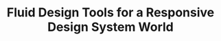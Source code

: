 ---
layout: bookmark
title: Fluid Design Tools for a Responsive Design System World
tags:
  - Bookmarks
  - YouTube
  - Building websites
  - Design
  - Development
  - Design Systems
created: '2023-09-06T06:55:21.582Z'
link: https://www.youtube.com/watch?v=N0HeulsGVnM&list=WL&index=11
id: 641905092
excerpt: >-
  Modern design tools are great, but their efforts to reflect the responsive
  reality of web design have been lacking. Too often, they’re stuck in static
  design thinking, or adaptive layouts like mobile, tablet, and desktop.


  The rise of design systems has helped, allowing for easy preview of responsive
  patterns. But our design tools aren’t yet equipped to allow designers to move
  easily from design to code. Where are the tools that allow for truly fluid
  layouts? What would they even look like?


  In this talk, Jason will look at how our design processes have changed, how
  design tools should integrate with design systems, and how close we can get to
  an ideal fluid design tool today.
image: https://i.ytimg.com/vi/N0HeulsGVnM/maxresdefault.jpg
---